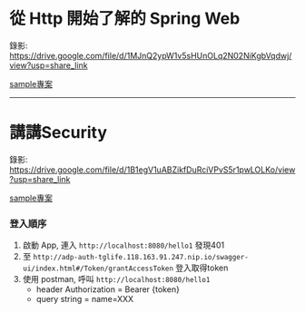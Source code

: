 # 從 Http 開始了解的 Spring Web

錄影: https://drive.google.com/file/d/1MJnQ2ypW1v5sHUnOLq2N02NiKgbVqdwj/view?usp=share_link

[sample專案](demo-2023-02-24.zip)

---

# 講講Security

錄影: https://drive.google.com/file/d/1B1egV1uABZikfDuRciVPvS5r1pwLOLKo/view?usp=share_link

[sample專案](demo-2023-03-10.zip)

### 登入順序

1. 啟動 App, 連入 `http://localhost:8080/hello1` 發現401
2. 至 `http://adp-auth-tglife.118.163.91.247.nip.io/swagger-ui/index.html#/Token/grantAccessToken` 登入取得token
3. 使用 postman, 呼叫 `http://localhost:8080/hello1`
   - header Authorization = Bearer {token}
   - query string = name=XXX